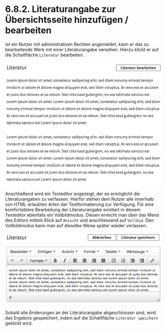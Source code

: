 # 6.8.2. Literaturangabe zur Übersichtsseite hinzufügen / bearbeiten

Ist ein Nutzer mit administrativen Rechten angemeldet, kann er das zu bearbeitende Werk mit einer Literaturangabe versehen. Hierzu klickt er auf die Schaltfläche `Literatur` bearbeiten.    


![](../../.gitbook/assets/literatur-berarbeiten.png)

Anschließend wird ein Texteditor angezeigt, der es ermöglicht die Literaturangaben zu verfassen. Hierfür stehen dem Nutzer alle innerhalb von HTML erlaubten Arten der Textformatierung zur Verfügung. Für eine komfortablere Bearbeitung der Literaturangabe existiert in diesem Texteditor ebenfalls ein Vollbildmodus. Diesen erreicht man über das Menü des Editors mittels Klick auf `Ansicht` und anschliessend auf `Vollbid`. Den Vollbildmodus kann man auf dieselbe Weise später wieder verlassen.

![](../../.gitbook/assets/texteditor-literaturangaben.png)

Sobald alle Änderungen an der Literaturangabe abgeschlossen sind, wird das Ergebnis gespeichert, indem auf die Schaltfläche `Literatur speichern` geklickt wird.  


